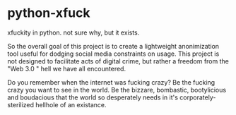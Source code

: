 # python-xfuck
xfuckity in python. not sure why, but it exists. 

So the overall goal of this project is to create a lightweight anonimization tool useful for dodging social media constraints on usage. This project is not designed to facilitate acts of digital crime, but rather a freedom from the "Web 3.0 " hell we have all encountered. 

Do you remember when the internet was fucking crazy?
Be the fucking crazy you want to see in the world. Be the bizzare, bombastic, bootylicious and boudacious that the world so desperately needs in it's corporately-sterilized hellhole of an existance. 

